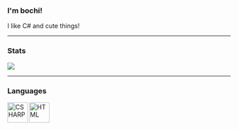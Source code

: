 ### I'm bochi!
I like C# and cute things!
<br />

---

### Stats

<img src="https://github-readme-stats.vercel.app/api/top-langs/?username=bochboch28&layout=compact&hide_border=true&title_color=dee3ea&text_color=b2bdcd&bg_color=151a21&langs_count=20" />

  
---
  
### Languages
  
<img align="left" alt="CSHARP" width="46px" src="https://github.com/abranhe/programming-languages-logos-site/blob/master/languages/csharp.png" />
<img align="left" alt="HTML" width="46px" src="https://github.com/abranhe/programming-languages-logos-site/blob/master/languages/html.png" />
<br />

